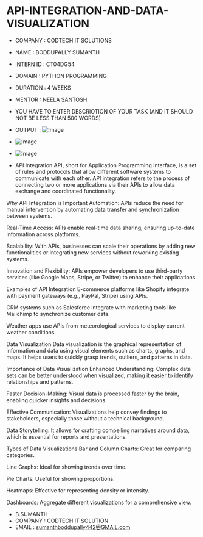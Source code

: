 # API-INTEGRATION-AND-DATA-VISUALIZATION
* COMPANY : CODTECH IT SOLUTIONS
* NAME : BODDUPALLY SUMANTH
* INTERN ID : CT04DG54
* DOMAIN : PYTHON PROGRAMMING
* DURATION : 4 WEEKS
* MENTOR : NEELA SANTOSH
*  YOU HAVE TO ENTER DESCRIOTION OF YOUR TASK (AND IT SHOULD NOT BE LESS THAN 500 WORDS)
*  OUTPUT : ![Image](https://github.com/user-attachments/assets/3bf3bbc6-d9d9-4116-a46a-258db72a4f1f)
  
*  ![Image](https://github.com/user-attachments/assets/9fd76d7a-49bd-49f0-b594-d91234b8ab19)
  
*  ![Image](https://github.com/user-attachments/assets/19b0332a-f5bb-4a2f-9ff9-02e344267d1a)


* API Integration
API, short for Application Programming Interface, is a set of rules and protocols that allow different software systems to communicate with each other. API integration refers to the process of connecting two or more applications via their APIs to allow data exchange and coordinated functionality.

Why API Integration is Important
Automation: APIs reduce the need for manual intervention by automating data transfer and synchronization between systems.

Real-Time Access: APIs enable real-time data sharing, ensuring up-to-date information across platforms.

Scalability: With APIs, businesses can scale their operations by adding new functionalities or integrating new services without reworking existing systems.

Innovation and Flexibility: APIs empower developers to use third-party services (like Google Maps, Stripe, or Twitter) to enhance their applications.

Examples of API Integration
E-commerce platforms like Shopify integrate with payment gateways (e.g., PayPal, Stripe) using APIs.

CRM systems such as Salesforce integrate with marketing tools like Mailchimp to synchronize customer data.

Weather apps use APIs from meteorological services to display current weather conditions.

Data Visualization
Data visualization is the graphical representation of information and data using visual elements such as charts, graphs, and maps. It helps users to quickly grasp trends, outliers, and patterns in data.

Importance of Data Visualization
Enhanced Understanding: Complex data sets can be better understood when visualized, making it easier to identify relationships and patterns.

Faster Decision-Making: Visual data is processed faster by the brain, enabling quicker insights and decisions.

Effective Communication: Visualizations help convey findings to stakeholders, especially those without a technical background.

Data Storytelling: It allows for crafting compelling narratives around data, which is essential for reports and presentations.

Types of Data Visualizations
Bar and Column Charts: Great for comparing categories.

Line Graphs: Ideal for showing trends over time.

Pie Charts: Useful for showing proportions.

Heatmaps: Effective for representing density or intensity.

Dashboards: Aggregate different visualizations for a comprehensive view.

* B.SUMANTH
* COMPANY : CODTECH IT SOLUTION
* EMAIL : sumanthboddupally442@GMAIL.com






